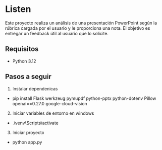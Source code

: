 # Listen

Este proyecto realiza un análisis de una presentación PowerPoint según la rúbrica cargada por el usuario y le proporciona una nota. El objetivo es entregar un feedback útil al usuario que lo solicite.

## Requisitos
- Python 3.12

## Pasos a seguir

1. Instalar dependenicas 
- pip install Flask werkzeug pymupdf python-pptx python-dotenv Pillow openai==0.27.0 google-cloud-vision
2. Iniciar variables de entorno en windows
 -  .\venv\Scripts\activate     
3. Iniciar proyecto
- python app.py
